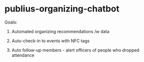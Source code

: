 # publius-organizing-chatbot

Goals:
1. Automated organizing recommendations /w data

2. Auto-check-in to events with NFC tags

3. Auto follow-up members - alert officers of people who dropped attendance

